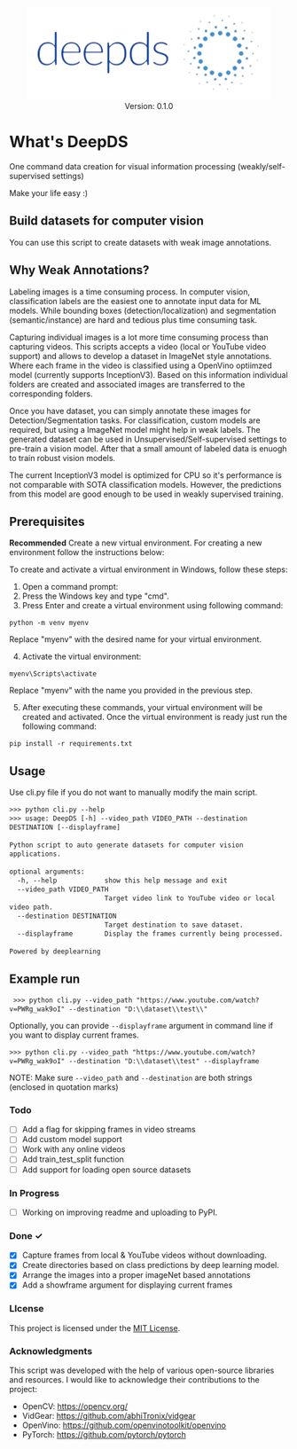 <p align="center">
  <img src="./images/logo2.png"> <br>
  Version: 0.1.0
</p>


# What's DeepDS
One command data creation for visual information processing (weakly/self-supervised settings)

Make your life easy :) 

## Build datasets for computer vision

You can use this script to create datasets with weak image annotations.

## Why Weak Annotations?
Labeling images is a time consuming process. In computer vision, classification labels are the easiest one to annotate input data for ML models. While bounding boxes (detection/localization) and segmentation (semantic/instance) are hard and tedious plus time consuming task. 

Capturing individual images is a lot more time consuming process than capturing videos. This scripts accepts a video (local or YouTube video support) and allows to develop a dataset in ImageNet style annotations. Where each frame in the video is classified using a OpenVino optiimzed model (currently supports InceptionV3). Based on this information individual folders are created and associated images are transferred to the corresponding folders.

Once you have dataset, you can simply annotate these images for Detection/Segmentation tasks. For classification, custom models are required, but using a ImageNet model might help in weak labels. The generated dataset can be used in Unsupervised/Self-supervised settings to pre-train a vision model. After that a small amount of labeled data is enuogh to train robust vision models.

The current InceptionV3 model is optimized for CPU so it's performance is not comparable with SOTA classification models. However, the predictions from this model are good enough to be used in weakly supervised training.

## Prerequisites
**Recommended** Create a new virtual environment. For creating a new environment follow the instructions below:

To create and activate a virtual environment in Windows, follow these steps:

1. Open a command prompt:
2. Press the Windows key and type "cmd".
3. Press Enter and create a virtual environment using following command:
```
python -m venv myenv
```
Replace "myenv" with the desired name for your virtual environment.

4. Activate the virtual environment:
```
myenv\Scripts\activate
```
Replace "myenv" with the name you provided in the previous step.

5. After executing these commands, your virtual environment will be created and activated. Once the virtual environment is ready just run the following command:

```
pip install -r requirements.txt
```

Usage
---
Use cli.py file if you do not want to manually modify the main script.
```
>>> python cli.py --help
>>> usage: DeepDS [-h] --video_path VIDEO_PATH --destination DESTINATION [--displayframe]

Python script to auto generate datasets for computer vision applications.

optional arguments:
  -h, --help            show this help message and exit
  --video_path VIDEO_PATH
                        Target video link to YouTube video or local video path.
  --destination DESTINATION
                        Target destination to save dataset.
  --displayframe        Display the frames currently being processed.

Powered by deeplearning
```

Example run
---

```
 >>> python cli.py --video_path "https://www.youtube.com/watch?v=PWRg_wak9oI" --destination "D:\\dataset\\test\\"
```

Optionally, you can provide ``` --displayframe ``` argument in command line if you want to display current frames.

``` 
>>> python cli.py --video_path "https://www.youtube.com/watch?v=PWRg_wak9oI" --destination "D:\\dataset\\test" --displayframe 
```

NOTE: Make sure ``` --video_path ``` and ``` --destination ``` are both strings (enclosed in quotation marks)

### Todo

- [ ] Add a flag for skipping frames in video streams
- [ ] Add custom model support 
- [ ] Work with any online videos
- [ ] Add train_test_split function
- [ ] Add support for loading open source datasets

### In Progress

- [ ] Working on improving readme and uploading to PyPI. 

### Done ✓

- [x] Capture frames from local & YouTube videos without downloading.
- [x] Create directories based on class predictions by deep learning model.
- [x] Arrange the images into a proper imageNet based annotations
- [x] Add a showframe argument for displaying current frames

### LIcense
This project is licensed under the [MIT License](https://github.com/qaixerabbas/deepds/blob/master/LICENSE).

### Acknowledgments
This script was developed with the help of various open-source libraries and resources. I would like to acknowledge their contributions to the project:
- OpenCV: https://opencv.org/
- VidGear: https://github.com/abhiTronix/vidgear
- OpenVino: https://github.com/openvinotoolkit/openvino
- PyTorch: https://github.com/pytorch/pytorch
